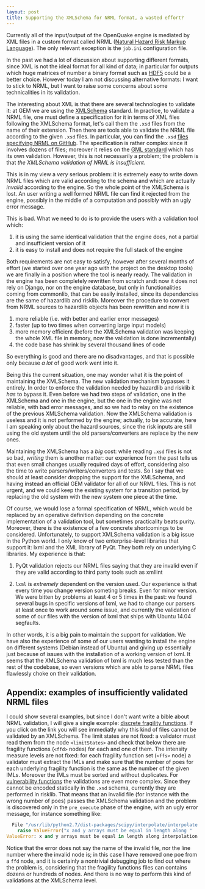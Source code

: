 ```yaml
---
layout: post
title: Supporting the XMLSchema for NRML format, a wasted effort?
---
```


Currently all of the input/output of the OpenQuake engine is mediated
by XML files in a custom format called NRML ([Natural Hazard Risk
Markup Language](https://github.com/gem/oq-nrmllib)). The only
relevant exception is the `job.ini` configuration file.

In the past we had a lot of discussion about supporting different
formats, since XML is not the ideal format for all kind
of data; in particular for outputs which huge matrices of number
a binary format such as [HDF5](https://github.com/gem/oq-nrmllib)
could be a better choice. However today I am not discussing
alternative formats: I want to stick to NRML, but I want to
raise some concerns about some technicalities in its validation.

The interesting about XML is that there are several technologies to
validate it: at GEM we are using the
[XMLSchema](http://www.w3.org/XML/Schema) standard. In practice, to
validate a NRML file, one must define a specification for it in terms
of XML files following the XMLSchema format, let's call them the
`.xsd` files from the name of their extension. Then there are tools able to
validate the NRML file according to the given `.xsd` files. In
particular, you can find the `.xsd` [files specifying NRML on
GitHub](https://github.com/gem/oq-nrmllib/blob/master/openquake/nrmllib/schema/nrml.xsd). The specification is rather complex since it involves dozens of files;
moreover it relies on the [GML
standard](http://www.opengeospatial.org/standards/gml) which has its
own validation. However, this is not necessarily a problem; the
problem is that *the XMLSchema validation of NRML is insufficient*.

This is in my view a *very* serious problem: it is extremely easy
to write down NRML files which are valid according to the schema
and which are actually *invalid* according to the engine. So the whole
point of the XMLSchema is lost. An user writing a well formed NRML
file can find it rejected from the engine, possibly in the middle
of a computation and possibly with an ugly error message.

This is bad. What we need to do is to provide the users with a
validation tool which:

1) it is using the same identical validation that the engine does,
   not a partial and insufficient version of it
2) it is easy to install and does not require the full stack of the
   engine

Both requirements are not easy to satisfy, however after several
months of effort (we started over one year ago with the project on the
desktop tools) we are finally in a position where the tool is nearly
ready. The validation in the engine has been completely rewritten from
scratch andt now it does not rely on Django, nor on the engine
database, but only in functionalities coming from commonlib, that can
be easily installed, since its dependencies are the same of hazardlib
and risklib. Moreover the procedure to convert from NRML sources to
hazardlib objects has been rewritten and now it is

1) more reliable (i.e. with better and earlier error messages)
2) faster (up to two times when converting large input models)
3) more memory efficient (before the XMLSchema validation was keeping
   the whole XML file in memory, now the validation is done incrementally)
4) the code base has shrink by several thousand lines of code

So everything is good and there are no disadvantages, and that is
possible only because *a lot* of good work went into it.

Being this the current situation, one may wonder what it is the point
of maintaining the XMLSchema. The new validation mechanism bypasses it
entirely.  In order to enforce the validation needed by hazardlib and
risklib it *has* to bypass it. Even before we had two steps of
validation, one in the XMLSchema and one in the engine, but the one in
the engine was not reliable, with bad error messages, and so we had to
relay on the existence of the previous XMLSchema validation. Now the
XMLSchema validation is useless and it is not performed by the engine;
actually, to be accurate, here I am speaking only about the hazard
sources, since the risk inputs are still using the old system until
the old parsers/converters are replace by the new ones.

Maintaining the XMLSchema has a *big* cost: while reading `.xsd` files
is not so bad, *writing* them is another matter: our experience from
the past tells us that even small changes usually required days of
effort, considering also the time to write parsers/writers/converters
and tests. So I say that we should at least consider dropping the
support for the XMLSchema, and having instead an official GEM
validator for all of our NRML files. This is not urgent, and we could
keep the existing system for a transition period, by replacing the old
system with the new system one piece at the time.

Of course, we would lose a formal specification of NRML, which would
be replaced by an operative definition depending on the concrete
implementation of a validation tool, but sometimes practicality beats
purity. Moreover, there is the existence of a few concrete
shortcomings to be considered. Unfortunately, to support XMLSchema
validation is a big issue in the Python world.  I only know of two
enterprise-level libraries that support it: lxml and the XML library
of PyQt. They both rely on underlying C libraries. My experience is
that:

1. PyQt validation rejects our NRML files saying that they are invalid
   even if they are valid according to third party tools such as xmllint

2. `lxml` is *extremely* dependent on the version used. Our experience
   is that every time you change version someting breaks. Even for
   minor version. We were bitten by problems at least 4 or 5 times
   in the past: we found several bugs in specific versions of lxml,
   we had to change our parsers at least once to work around some
   issue, and currently the validation of some of our files with the
   version of lxml that ships with Ubuntu 14.04 segfaults.

In other words, it is a big pain to maintain the support for validation.
We have also the experience of some of our users wanting to install
the engine on different systems (Debian instead of Ubuntu) and giving
up essentially just because of issues with the installation of a working
version of lxml. It seems that the XMLSchema validation of lxml is
much less tested than the rest of the codebase, so even versions which
are able to parse NRML files flawlessly choke on their validation.


Appendix: examples of insufficiently validated NRML files
-----------------------------------------------------------------

I could show several examples, but since I don't want write a bible
about NRML validation, I will give a single example:
[discrete fragility functions](https://github.com/gem/oq-nrmllib/blob/master/examples/fragm_d.xml).
If you click on the link you will see immediatly why this kind of files
cannot be validated by an XMLSchema. The limit states are not fixed:
a validator must read them from the node `<limitStates>` and check
that below there are fragility functions (`<ffd>` nodes) for each and
one of them. The intensity measure levels are not fixed: for each
fragility function set (`<ffs>` node) a validator must extract the IMLs
and make sure that the number of poes for each underlying fragility
function is the same as the number of the given IMLs. Moreover the
IMLs must be sorted and without duplicates. For
[vulnerability functions](https://github.com/gem/oq-nrmllib/blob/master/examples/vulnerability-model-discrete.xml) the validations are even more complex.
Since they cannot be encoded statically in the `.xsd` schema, currently
they are performed in risklib. That means that an invalid file (for instance
with the wrong number of poes) passes the
XMLSchema validation and the problem is discovered only in the `pre_execute`
phase of the engine, with an ugly error message, for instance something
like:

```python
  File "/usr/lib/python2.7/dist-packages/scipy/interpolate/interpolate.py", line 278, in __init__
    raise ValueError("x and y arrays must be equal in length along "
ValueError: x and y arrays must be equal in length along interpolation axis.
```

Notice that the error does not say the name of the invalid file, nor
the line number where the invalid node is; in this case I have removed
one poe from a `ffd` node, and it is certainly a nontrivial debugging
job to find out where the problem is, considering that the fragility
functions files can contains dozens or hundreds of nodes. And there
is no way to perform this kind of validations at the XMLSchema level.

